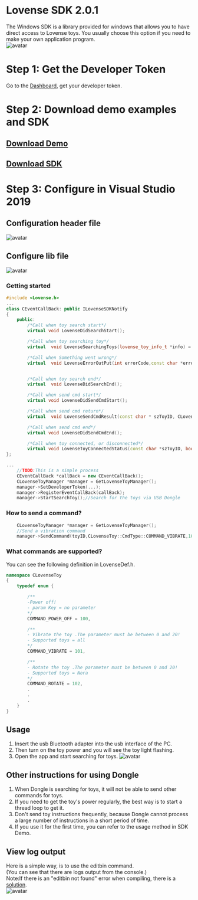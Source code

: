 # Lovense SDK  2.0.1

The Windows SDK is a library provided for windows that allows you to have direct access to Lovense toys. You usually choose this option if you need to make your own application program.  
![avatar](https://github.com/caitain/test_SDK/blob/master/LovenseDongle.jpg#pic_center)



# Step 1: Get the Developer Token
Go to the [Dashboard](https://zh.lovense.com/user/developer/info), get your developer token.

# Step 2: Download demo examples and SDK
## [Download Demo](https://test-front.lovense.com/lovense-developer/lovense-win-sdk-2.0.1-rc1.zip)
## [Download SDK](https://test-front.lovense.com/lovense-developer/lovense-win-sdk-2.0.1-rc1.zip)

# Step 3: Configure in Visual Studio 2019
## Configuration header file   
![avatar](https://github.com/caitain/test_SDK/blob/master/configurehead.png)
## Configure lib file   
![avatar](https://github.com/caitain/test_SDK/blob/master/configurelib.png)

### Getting started

```c++
#include <Lovense.h>
...
class CEventCallBack: public ILovenseSDKNotify
{
	public:
		/*Call when toy search start*/
		virtual	void LovenseDidSearchStart();

		/*Call when toy searching toy*/
		virtual  void LovenseSearchingToys(lovense_toy_info_t *info) = 0;

		/*Call when Something went wrong*/
		virtual  void LovenseErrorOutPut(int errorCode,const char *errorMsg) = 0;


		/*Call when toy search end*/
		virtual  void LovenseDidSearchEnd();

		/*Call when send cmd start*/
		virtual	void LovenseDidSendCmdStart();

		/*Call when send cmd return*/
		virtual  void LovenseSendCmdResult(const char * szToyID, CLovenseToy::CmdType cmd,const char *result,CLovenseToy::Error errorCode);

		/*Call when send cmd end*/
		virtual	void LovenseDidSendCmdEnd();

		/*Call when toy connected, or disconnected*/
		virtual void LovenseToyConnectedStatus(const char *szToyID, bool isConnected) ;
};

...
	//TODO:This is a simple process  
	CEventCallBack *callBack = new CEventCallBack();
	CLovenseToyManager *manager = GetLovenseToyManager();
	manager->SetDeveloperToken(...);
	manager->RegisterEventCallBack(callBack);
	manager->StartSearchToy();//Search for the toys via USB Dongle
```

### How to send a command?

```c++
	CLovenseToyManager *manager = GetLovenseToyManager();
	//Send a vibration command
	manager->SendCommand(toyID,CLovenseToy::CmdType::COMMAND_VIBRATE,10);

```

### What commands are supported?
You can see the following definition in LovenseDef.h.
```c++
namespace CLovenseToy
{
	typedef enum {

		/**
		-Power off!
		- param Key = no parameter
		*/
		COMMAND_POWER_OFF = 100,

		/**
		- Vibrate the toy .The parameter must be between 0 and 20!
		- Supported toys = all
		*/
		COMMAND_VIBRATE = 101,

		/**
		- Rotate the toy .The parameter must be between 0 and 20!
		- Supported toys = Nora
		*/
		COMMAND_ROTATE = 102,
		.
		.
		.
	}
}
```

## Usage
1. Insert the usb Bluetooth adapter into the usb interface of the PC.
2. Then turn on the toy power and you will see the toy light flashing.
3. Open the app and start searching for toys.
![avatar](https://github.com/caitain/test_SDK/blob/master/dongle-and-pc.png)

## Other instructions for using Dongle
1. When Dongle is searching for toys, it will not be able to send other commands for toys.
2. If you need to get the toy's power regularly, the best way is to start a thread loop to get it.
3. Don't send toy instructions frequently, because Dongle cannot process a large number of instructions in a short period of time.
4. If you use it for the first time, you can refer to the usage method in SDK Demo.

## View log output
Here is a simple way, is to use the editbin command.  
(You can see that there are logs output from the console.)  
Note:If there is an "editbin not found" error when compiling, there is a [solution](https://stackoverflow.com/questions/57207503/dumpbin-exe-editbin-exe-package-needed-in-visual-studio-2019).  
![avatar](https://github.com/caitain/test_SDK/blob/master/editbin.png)

